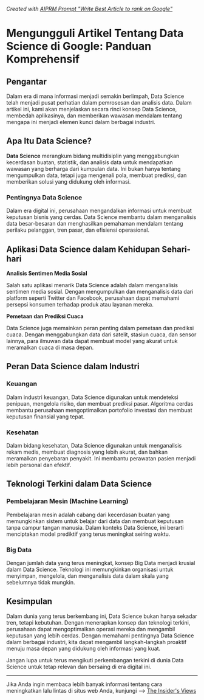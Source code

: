 _Created with [AIPRM Prompt "Write Best Article to rank on Google"](https://www.aiprm.com/prompts/copywriting/writing/1784184571873726464/)_

# Mengungguli Artikel Tentang Data Science di Google: Panduan Komprehensif

## Pengantar

Dalam era di mana informasi menjadi semakin berlimpah, Data Science telah menjadi pusat perhatian dalam pemrosesan dan analisis data. Dalam artikel ini, kami akan menjelaskan secara rinci konsep Data Science, membedah aplikasinya, dan memberikan wawasan mendalam tentang mengapa ini menjadi elemen kunci dalam berbagai industri.

## Apa Itu Data Science?

**Data Science** merangkum bidang multidisiplin yang menggabungkan kecerdasan buatan, statistik, dan analisis data untuk mendapatkan wawasan yang berharga dari kumpulan data. Ini bukan hanya tentang mengumpulkan data, tetapi juga mengenali pola, membuat prediksi, dan memberikan solusi yang didukung oleh informasi.

### Pentingnya Data Science

Dalam era digital ini, perusahaan mengandalkan informasi untuk membuat keputusan bisnis yang cerdas. Data Science membantu dalam menganalisis data besar-besaran dan menghasilkan pemahaman mendalam tentang perilaku pelanggan, tren pasar, dan efisiensi operasional.

## Aplikasi Data Science dalam Kehidupan Sehari-hari

**Analisis Sentimen Media Sosial**

Salah satu aplikasi menarik Data Science adalah dalam menganalisis sentimen media sosial. Dengan mengumpulkan dan menganalisis data dari platform seperti Twitter dan Facebook, perusahaan dapat memahami persepsi konsumen terhadap produk atau layanan mereka.

**Pemetaan dan Prediksi Cuaca**

Data Science juga memainkan peran penting dalam pemetaan dan prediksi cuaca. Dengan menggabungkan data dari satelit, stasiun cuaca, dan sensor lainnya, para ilmuwan data dapat membuat model yang akurat untuk meramalkan cuaca di masa depan.

## Peran Data Science dalam Industri

### Keuangan

Dalam industri keuangan, Data Science digunakan untuk mendeteksi penipuan, mengelola risiko, dan membuat prediksi pasar. Algoritma cerdas membantu perusahaan mengoptimalkan portofolio investasi dan membuat keputusan finansial yang tepat.

### Kesehatan

Dalam bidang kesehatan, Data Science digunakan untuk menganalisis rekam medis, membuat diagnosis yang lebih akurat, dan bahkan meramalkan penyebaran penyakit. Ini membantu perawatan pasien menjadi lebih personal dan efektif.

## Teknologi Terkini dalam Data Science

### Pembelajaran Mesin (Machine Learning)

Pembelajaran mesin adalah cabang dari kecerdasan buatan yang memungkinkan sistem untuk belajar dari data dan membuat keputusan tanpa campur tangan manusia. Dalam konteks Data Science, ini berarti menciptakan model prediktif yang terus meningkat seiring waktu.

### Big Data

Dengan jumlah data yang terus meningkat, konsep Big Data menjadi krusial dalam Data Science. Teknologi ini memungkinkan organisasi untuk menyimpan, mengelola, dan menganalisis data dalam skala yang sebelumnya tidak mungkin.

## Kesimpulan

Dalam dunia yang terus berkembang ini, Data Science bukan hanya sekadar tren, tetapi kebutuhan. Dengan menerapkan konsep dan teknologi terkini, perusahaan dapat mengoptimalkan operasi mereka dan mengambil keputusan yang lebih cerdas. Dengan memahami pentingnya Data Science dalam berbagai industri, kita dapat mengambil langkah-langkah proaktif menuju masa depan yang didukung oleh informasi yang kuat.

Jangan lupa untuk terus mengikuti perkembangan terkini di dunia Data Science untuk tetap relevan dan bersaing di era digital ini.

---

Jika Anda ingin membaca lebih banyak informasi tentang cara meningkatkan lalu lintas di situs web Anda, kunjungi --> [The Insider's Views](https://www.theinsidersviews.com/search/label/SEO)
